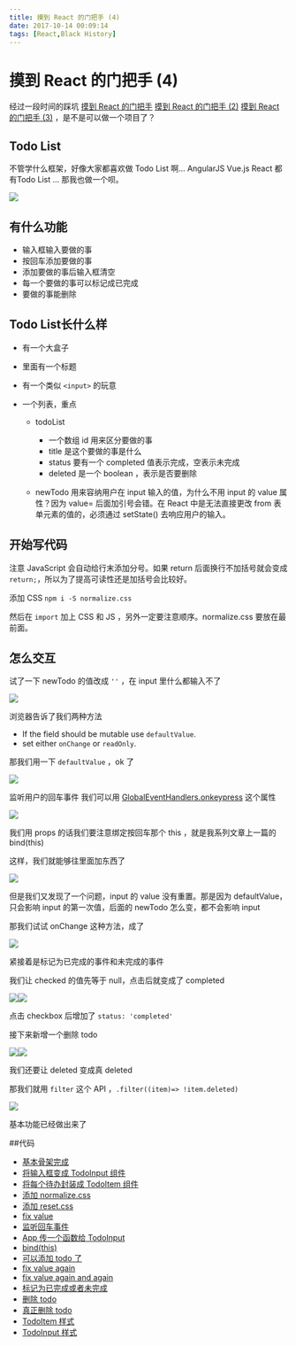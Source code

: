 ```yaml
---
title: 摸到 React 的门把手 (4)
date: 2017-10-14 00:09:14
tags: [React,Black History]
---
```

# 摸到 React 的门把手 (4)

经过一段时间的踩坑 [摸到 React 的门把手](https://frankietang.github.io/2017/08/18/%E6%91%B8%E5%88%B0%20React%20%E7%9A%84%E9%97%A8%E6%8A%8A%E6%89%8B/) [摸到 React 的门把手 (2)](https://frankietang.github.io/2017/08/20/%E6%91%B8%E5%88%B0%20React%20%E7%9A%84%E9%97%A8%E6%8A%8A%E6%89%8B%20%282%29/) [摸到 React 的门把手 (3)](https://frankietang.github.io/2017/08/21/%E6%91%B8%E5%88%B0%20React%20%E7%9A%84%E9%97%A8%E6%8A%8A%E6%89%8B%20%283%29/) ，是不是可以做一个项目了？

## Todo List

不管学什么框架，好像大家都喜欢做 Todo List 啊... AngularJS Vue.js React 都有Todo List ... 那我也做一个呗。

![](http://upload-images.jianshu.io/upload_images/3191557-46b343dbe1c59d29.png?imageMogr2/auto-orient/strip%7CimageView2/2/w/1240)

## 有什么功能

- 输入框输入要做的事
- 按回车添加要做的事
- 添加要做的事后输入框清空
- 每一个要做的事可以标记成已完成
- 要做的事能删除

## Todo List长什么样

- 有一个大盒子

- 里面有一个标题

- 有一个类似 `<input>` 的玩意

- 一个列表，重点

  - todoList
    - 一个数组 id 用来区分要做的事
    - title 是这个要做的事是什么
    - status 要有一个 completed 值表示完成，空表示未完成
    - deleted 是一个 boolean ，表示是否要删除


  - newTodo 用来容纳用户在 input 输入的值，为什么不用 input 的 value 属性？因为 value= 后面加引号会错。在 React 中是无法直接更改 from 表单元素的值的，必须通过 setState() 去响应用户的输入。

## 开始写代码

注意 JavaScript 会自动给行末添加分号。如果 return 后面换行不加括号就会变成 `return;`，所以为了提高可读性还是加括号会比较好。

添加 CSS `npm i -S normalize.css`

然后在 `import` 加上 CSS 和 JS ，另外一定要注意顺序。normalize.css 要放在最前面。

## 怎么交互

试了一下 newTodo 的值改成 `''` ，在 input 里什么都输入不了

![](http://upload-images.jianshu.io/upload_images/3191557-2fe83ce52dc119fb.png?imageMogr2/auto-orient/strip%7CimageView2/2/w/1240)

浏览器告诉了我们两种方法

- If the field should be mutable use `defaultValue`.
- set either `onChange` or `readOnly`.

那我们用一下 `defaultValue` ，ok 了

![](http://upload-images.jianshu.io/upload_images/3191557-0a3d90f9199c3e88.gif?imageMogr2/auto-orient/strip)

监听用户的回车事件 我们可以用 [GlobalEventHandlers.onkeypress](https://developer.mozilla.org/zh-CN/docs/Web/API/GlobalEventHandlers/onkeypress) 这个属性

![](http://upload-images.jianshu.io/upload_images/3191557-383c1bddda0d2c8c.gif?imageMogr2/auto-orient/strip)

我们用 props 的话我们要注意绑定按回车那个 this ，就是我系列文章上一篇的 bind(this) 

这样，我们就能够往里面加东西了

![](http://upload-images.jianshu.io/upload_images/3191557-1b876867916258d3.gif?imageMogr2/auto-orient/strip)

但是我们又发现了一个问题，input 的 value 没有重置。那是因为 defaultValue，只会影响 input 的第一次值，后面的 newTodo 怎么变，都不会影响 input

那我们试试 onChange 这种方法，成了

![](http://upload-images.jianshu.io/upload_images/3191557-2fc657e33903e0cb.gif?imageMogr2/auto-orient/strip)

紧接着是标记为已完成的事件和未完成的事件

我们让 checked 的值先等于 null，点击后就变成了 completed

![](http://upload-images.jianshu.io/upload_images/3191557-44d0d5f42f5c0a9f.png?imageMogr2/auto-orient/strip%7CimageView2/2/w/1240)![](http://upload-images.jianshu.io/upload_images/3191557-5d8f997dcfc09154.png?imageMogr2/auto-orient/strip%7CimageView2/2/w/1240)

点击 checkbox 后增加了 `status: 'completed'`

接下来新增一个删除 todo

![](http://upload-images.jianshu.io/upload_images/3191557-a6bbcdeda9ada74d.png?imageMogr2/auto-orient/strip%7CimageView2/2/w/1240)![](http://upload-images.jianshu.io/upload_images/3191557-3279099d4a906453.png?imageMogr2/auto-orient/strip%7CimageView2/2/w/1240)

我们还要让 deleted 变成真 deleted

那我们就用 `filter` 这个 API ，`.filter((item)=> !item.deleted)`

![](http://upload-images.jianshu.io/upload_images/3191557-76ff1267a6ea4bd5.gif?imageMogr2/auto-orient/strip)

基本功能已经做出来了

##代码

- [基本骨架完成](https://github.com/FRANKIETANG/react-todo-list/commit/2431a2a81415c3fd674f14a894a2bd3f7777f805)
- [将输入框变成 TodoInput 组件](https://github.com/FRANKIETANG/react-todo-list/commit/37a39392ac65e03d4a4551ca6f2aa33400fcd5ec)
- [将每个待办封装成 TodoItem 组件](https://github.com/FRANKIETANG/react-todo-list/commit/db78ca8d08545394b5ecd93e344fc955508ce393)
- [添加 normalize.css](https://github.com/FRANKIETANG/react-todo-list/commit/ad05ce18fe7083a2e76573c3032b28cc6c715103)
- [添加 reset.css](https://github.com/FRANKIETANG/react-todo-list/commit/9b62a921aa2adbfec99c17c04cc4438e7ae17b69)
- [fix value](https://github.com/FRANKIETANG/react-todo-list/commit/556f760571f1b60c7b7c25f46e6698bacb168d67)
- [监听回车事件](https://github.com/FRANKIETANG/react-todo-list/commit/5eeef99c4ae2678e60c28a691b0b5d935c1b2591)
- [App 传一个函数给 TodoInput](https://github.com/FRANKIETANG/react-todo-list/commit/c8727d8482b81f84e1441166f3be016b8affea9a)
- [bind(this)](https://github.com/FRANKIETANG/react-todo-list/commit/b9de4886314df06317d176b00b769196fcbd642d)
- [可以添加 todo 了](https://github.com/FRANKIETANG/react-todo-list/commit/b765bebe0097d7283d34209f84404e9433e667c4)
- [fix value again](https://github.com/FRANKIETANG/react-todo-list/commit/20701a8e764cfe158b3b387c6686fada36f54c52)
- [fix value again and again](https://github.com/FRANKIETANG/react-todo-list/commit/730db326d22892d3ef4e32e6e705c061d24a1142)
- [标记为已完成或者未完成](https://github.com/FRANKIETANG/react-todo-list/commit/a78fea70fd172c1aa35b77d85e1f9720f738ea1c)
- [删除 todo](https://github.com/FRANKIETANG/react-todo-list/commit/9bc07f8a2c564c95bacc7e8ba1728e4b69b20784)
- [真正删除 todo](https://github.com/FRANKIETANG/react-todo-list/commit/f0ea5a391f90588fd093eb859c273bbd96a05930)
- [TodoItem 样式](https://github.com/FRANKIETANG/react-todo-list/commit/85b7255e4daa64699badfa2b35f8eab4268516f5)
- [TodoInput 样式](https://github.com/FRANKIETANG/react-todo-list/commit/d1df4c1ecadaf9aa5af0a55e30d295e2b8b943c5)